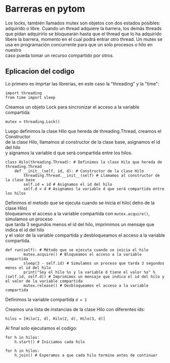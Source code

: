 # Barreras en pytom

Los locks, también llamados mutex son objetos con dos estados posibles:   
adquirido o libre. Cuando un thread adquiere la barrera, los demás threads   
que pidan adquirirlo se bloquearán hasta que el thread que lo ha adquirido   
libere la barrera, momento en el cual podrá entrar otro thread. Un mutex se   
usa en programación concurrente para que un solo procesos o hilo en nuestro   
caso pueda tomar un recurso compartido por otros. 

## Eplicacion del codigo

Lo primero es imprtar las librerias, en este caso la "threading" y la "time":
~~~
import threading
from time import sleep
~~~

Creamos un objeto Lock para sincronizar el acceso a la variable compartida:
~~~
mutex = threading.Lock()
~~~

Luego definimos la clase Hilo que hereda de threading.Thread, creamos el Constructor   
de la clase Hilo, llamamos al constructor de la clase base, asignamos el id del hilo  
y aignamos la variable d que será compartida entre los hilos.
~~~
class Hilo(threading.Thread): # Definimos la clase Hilo que hereda de threading.Thread
    def __init__(self, id, d): # Constructor de la clase Hilo
        threading.Thread.__init__(self) # Llamamos al constructor de la clase base
        self.id = id # Asignamos el id del hilo
        self.d = d # Asignamos la variable d que será compartida entre los hilos
~~~

Definimos el metodo que se ejecuta cuando se inicia el hilo( detro de la clase Hilo)  
bloqueamos el acceso a la variable compartida con `mutex.acquire()`, simulamos un proceso  
que tarda 3 segundos menos el id del hilo, imprimimos un mensaje que indica el id del hilo   
y el valor de la variable compartida y desbloqueamos el acceso a la variable compartida.

~~~
def run(self): # Método que se ejecuta cuando se inicia el hilo
        mutex.acquire() # Bloqueamos el acceso a la variable compartida
        sleep(3 - self.id) # Simulamos un proceso que tarda 3 segundos menos el id del hilo
        print("Soy el hilo %s y la variable d tiene el valor %s" % (self.id, self.d)) # Imprimimos un mensaje que indica el id del hilo y el valor de la variable compartida
        mutex.release() # Desbloqueamos el acceso a la variable compartida
~~~
Definimos la variable compartida `d = 1`

Creamos una lista de instancias de la clase Hilo con diferentes ids:

~~~
hilos = [Hilo(1, d), Hilo(2, d), Hilo(3, d)]
~~~
Al final solo ejecutamos el codigo:

~~~
for h in hilos:
    h.start() # Iniciamos cada hilo

for h in hilos:
    h.join() # Esperamos a que cada hilo termine antes de continuar
~~~
